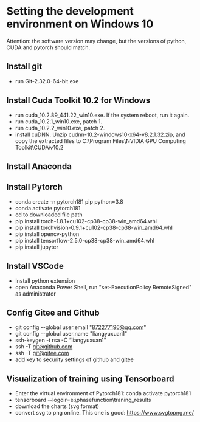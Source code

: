 # Setting the development environment on Windows 10

Attention: the software version may change, but the versions of python, CUDA and pytorch should match.

## Install git
- run Git-2.32.0-64-bit.exe

## Install Cuda Toolkit 10.2 for Windows
- run cuda_10.2.89_441.22_win10.exe. If the system reboot, run it again.
- run cuda_10.2.1_win10.exe, patch 1.
- run cuda_10.2.2_win10.exe, patch 2. 
- install cuDNN. Unzip cudnn-10.2-windows10-x64-v8.2.1.32.zip, and copy the extracted files to C:\Program Files\NVIDIA GPU Computing Toolkit\CUDA\v10.2

## Install Anaconda

## Install Pytorch
- conda create -n pytorch181 pip python=3.8
- conda activate pytorch181
- cd to downloaded file path
- pip install torch-1.8.1+cu102-cp38-cp38-win_amd64.whl
- pip install torchvision-0.9.1+cu102-cp38-cp38-win_amd64.whl
- pip install opencv-python
- pip install tensorflow-2.5.0-cp38-cp38-win_amd64.whl 
- pip install jupyter

## Install VSCode
- Install python extension
- open Anaconda Power Shell, run "set-ExecutionPolicy RemoteSigned" as administrator

## Config Gitee and Github
- git config --global user.email "872277196@qq.com"
- git config --global user.name "liangyuxuan1"
- ssh-keygen -t rsa -C “liangyuxuan1” 
- ssh -T git@github.com
- ssh -T git@gitee.com
- add key to security settings of github and gitee

## Visualization of training using Tensorboard
- Enter the virtual environment of Pytorch181: conda activate pytorch181
- tensorboard --logdir=e:\phasefunction\traning_results
- download the charts (svg format)
- convert svg to png online. This one is good: https://www.svgtopng.me/

